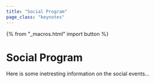 ```yaml
---
title: "Social Program"
page_class: "keynotes"
---
```


{% from "_macros.html" import button %}


# Social Program

Here is some inetresting information on the social events...

